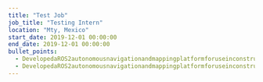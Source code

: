 ```yaml
---
title: "Test Job"
job_title: "Testing Intern"
location: "Mty, Mexico"
start_date: 2019-12-01 00:00:00
end_date: 2019-12-01 00:00:00
bullet_points:
  - DevelopedaROS2autonomousnavigationandmappingplatformforuseinconstructionsites.
  - DevelopedaROS2autonomousnavigationandmappingplatformforuseinconstructionsites.
---
```

